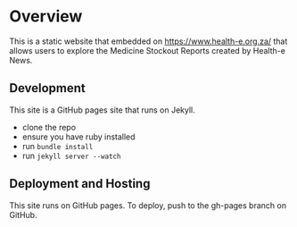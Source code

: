 # Overview

This is a static website that embedded on https://www.health-e.org.za/ that allows users to explore the Medicine Stockout Reports created by Health-e News.

## Development

This site is a GitHub pages site that runs on Jekyll.

* clone the repo
* ensure you have ruby installed
* run `bundle install`
* run `jekyll server --watch`

## Deployment and Hosting

This site runs on GitHub pages. To deploy, push to the gh-pages branch on GitHub.
